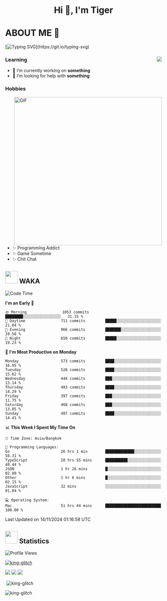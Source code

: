 <h1 align="center">Hi 👋, I'm Tiger</h1>




# ABOUT ME 💬

[![Typing SVG](https://readme-typing-svg.herokuapp.com?color=22F771&vCenter=true&lines=A+perssionate+developer+from+nowhere.)](https://git.io/typing-svg)

<div>
 <img align="right" src="https://spotify-github-profile.vercel.app/api/view?uid=12129734423&cover_image=false&theme=default&bar_color=22d016&bar_color_cover=true" />
 <h3>Learning</h3>
 
 <ul>
  <li>🔭 I’m currently working on <b>something</b></li>
  <li>🤝 I’m looking for help with <b>something</b></li>
 </ul>
 
</div>
<div>
 <h3>Hobbies</h3>
 <img align="right" height="475px"  alt="GIF" src="https://i.pinimg.com/originals/1f/b7/db/1fb7dbee557e5ed509f7517da8a84d58.gif" />
 <ul>
  <li>✨ Programming Addict</li>
  <li>✨ Game Sometime</li>
  <li>✨ Chit Chat</li>
 </ul>
 
</div>



## <img height="40" src="https://raw.githubusercontent.com/innng/innng/master/assets/kyubey.gif"/> WAKA

<!--START_SECTION:waka-->
![Code Time](http://img.shields.io/badge/Code%20Time-2%2C867%20hrs%203%20mins-blue)

**I'm an Early 🐤** 

```text
🌞 Morning                1053 commits        ████████░░░░░░░░░░░░░░░░░   31.15 % 
🌆 Daytime                711 commits         █████░░░░░░░░░░░░░░░░░░░░   21.04 % 
🌃 Evening                966 commits         ███████░░░░░░░░░░░░░░░░░░   28.58 % 
🌙 Night                  650 commits         █████░░░░░░░░░░░░░░░░░░░░   19.23 % 
```
📅 **I'm Most Productive on Monday** 

```text
Monday                   573 commits         ████░░░░░░░░░░░░░░░░░░░░░   16.95 % 
Tuesday                  528 commits         ████░░░░░░░░░░░░░░░░░░░░░   15.62 % 
Wednesday                444 commits         ███░░░░░░░░░░░░░░░░░░░░░░   13.14 % 
Thursday                 483 commits         ████░░░░░░░░░░░░░░░░░░░░░   14.29 % 
Friday                   397 commits         ███░░░░░░░░░░░░░░░░░░░░░░   11.75 % 
Saturday                 468 commits         ███░░░░░░░░░░░░░░░░░░░░░░   13.85 % 
Sunday                   487 commits         ████░░░░░░░░░░░░░░░░░░░░░   14.41 % 
```


📊 **This Week I Spent My Time On** 

```text
🕑︎ Time Zone: Asia/Bangkok

💬 Programming Languages: 
Go                       26 hrs 1 min        █████████████░░░░░░░░░░░░   50.31 % 
TypeScript               20 hrs 55 mins      ██████████░░░░░░░░░░░░░░░   40.44 % 
JSON                     1 hr 26 mins        █░░░░░░░░░░░░░░░░░░░░░░░░   02.80 % 
Other                    1 hr 6 mins         █░░░░░░░░░░░░░░░░░░░░░░░░   02.15 % 
JavaScript               32 mins             ░░░░░░░░░░░░░░░░░░░░░░░░░   01.04 % 

💻 Operating System: 
Mac                      51 hrs 44 mins      █████████████████████████   100.00 % 
```


 Last Updated on 14/11/2024 01:16:58 UTC
<!--END_SECTION:waka-->
## <img height="40" src="https://raw.githubusercontent.com/innng/innng/master/assets/kyubey.gif"/> Statistics
![Profile Views](https://komarev.com/ghpvc/?username=king-glitch)  

<p align="left"> 
 <a href="https://github.com/ryo-ma/github-profile-trophy">
  <img src="https://github-profile-trophy.vercel.app/?username=king-glitch&theme=dracula" alt="king-glitch" />
 </a> </p>

![](https://github-profile-summary-cards.vercel.app/api/cards/profile-details?username=king-glitch&theme=dracula)
![](https://github-profile-summary-cards.vercel.app/api/cards/stats?username=king-glitch&theme=dracula) 
![](https://github-profile-summary-cards.vercel.app/api/cards/productive-time?username=king-glitch&theme=dracula)


<p>&nbsp;<img align="center" src="https://github-readme-stats.vercel.app/api?username=king-glitch&theme=dracula" alt="king-glitch" /></p>

<p><img align="center" src="https://github-readme-streak-stats.herokuapp.com/?user=king-glitch&theme=dracula" alt="king-glitch" /></p>
